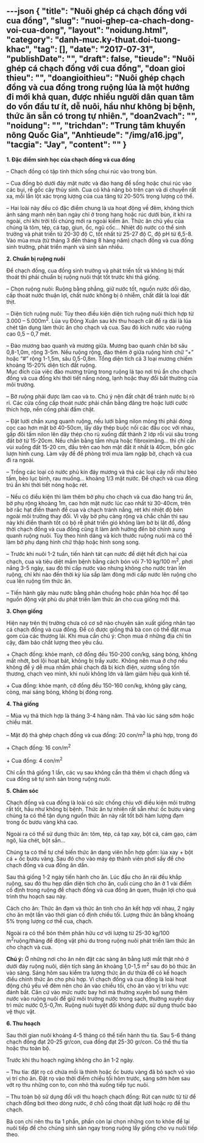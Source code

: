 ---json
{
    "title": "Nuôi ghép cá chạch đồng với cua đồng",
    "slug": "nuoi-ghep-ca-chach-dong-voi-cua-dong",
    "layout": "noidung.html",
    "category": "danh-muc.ky-thuat.doi-tuong-khac",
    "tag": [],
    "date": "2017-07-31",
    "publishDate": "",
    "draft": false,
    "tieude": "Nuôi ghép cá chạch đồng với cua đồng",
    "doan gioi thieu": "",
    "doangioithieu": "Nuôi ghép chạch đồng và cua đồng trong ruộng lúa là một hướng đi mới khả quan, được nhiều người dân quan tâm do vốn đầu tư ít, dễ nuôi, hầu như không bị bệnh, thức ăn sẵn có trong tự nhiên.",
    "doan2vach": "",
    "noidung": "",
    "trichdan": "Trung tâm khuyến nông Quốc Gia",
    "Anhtieude": "/img/a16.jpg",
    "tacgia": "Jay",
    "__content__": ""
}
---
<p><span style="font-size:14px"><strong>1. Đặc điểm sinh học của chạch đồng v&agrave; cua đồng</strong></span></p>

<p><span style="font-size:14px">&ndash; Chạch đồng c&oacute; tập t&iacute;nh th&iacute;ch sống chui r&uacute;c v&agrave;o trong b&ugrave;n.</span></p>

<p><span style="font-size:14px">&ndash; Cua đồng b&ograve; dưới đ&aacute;y mặt nước v&agrave; đ&agrave;o hang để sống hoặc chui r&uacute;c v&agrave;o c&aacute;c bụi, rễ gốc c&acirc;y thủy sinh. Cua c&oacute; khả năng b&ograve; tr&ecirc;n cạn v&agrave; di chuyển rất xa, mỗi lần lột x&aacute;c trọng lượng của cua tăng từ 20-50% trọng lượng c&oacute; thể.</span></p>

<p><span style="font-size:14px">&ndash; Hai lo&agrave;i n&agrave;y đều c&oacute; đặc điểm chung l&agrave; ưa hoạt động về đ&ecirc;m, kh&ocirc;ng th&iacute;ch &aacute;nh s&aacute;ng mạnh n&ecirc;n ban ng&agrave;y chỉ ở trong hang hoặc r&uacute;c dưới b&ugrave;n, &iacute;t khi ra ngo&agrave;i, chỉ khi trời tối ch&uacute;ng mới ra ngo&agrave;i kiếm ăn. Thức ăn chủ yếu của ch&uacute;ng l&agrave; t&ocirc;m, t&eacute;p, c&aacute; tạp, giun, ốc, ngũ cốc&hellip; Nhiệt độ nước c&oacute; thể sinh trưởng v&agrave; ph&aacute;t triển từ 20-30 độ C, tốt nhất từ 25-27 độ C, độ pH từ 6,5-8. V&agrave;o m&ugrave;a mưa (từ th&aacute;ng 3 đến th&aacute;ng 8 h&agrave;ng năm) chạch đồng v&agrave; cua đồng sinh trưởng, ph&aacute;t triển mạnh v&agrave; sinh sản nhiều.</span></p>

<p><span style="font-size:14px"><strong>2. Chuẩn bị ruộng nu&ocirc;i</strong></span></p>

<p><span style="font-size:14px">Để chạch đồng, cua đồng sinh trưởng v&agrave; ph&aacute;t triển tốt v&agrave; kh&ocirc;ng bị thất tho&aacute;t th&igrave; phải chuẩn bị ruộng nu&ocirc;i thật tốt trước khi thả giống.</span></p>

<p><span style="font-size:14px">&ndash; Chọn ruộng nu&ocirc;i: Ruộng bằng phẳng, giữ nước tốt, nguồn nước dồi d&agrave;o, cấp tho&aacute;t nước thuận lợi, chất nước kh&ocirc;ng bị &ocirc; nhiễm, chất đất l&agrave; loại đất thịt.</span></p>

<p><span style="font-size:14px">&ndash; Diện t&iacute;ch ruộng nu&ocirc;i: T&ugrave;y theo điều kiện diện t&iacute;ch ruộng nu&ocirc;i th&iacute;ch hợp từ 3.000 &ndash; 5.000m<sup>2</sup>. L&uacute;a vụ Đ&ocirc;ng Xu&acirc;n sau khi thu hoạch cắt để rạ d&agrave;i l&agrave; l&uacute;a ch&eacute;t tận dụng l&agrave;m thức ăn cho chạch v&agrave; cua. Sau đ&oacute; k&iacute;ch nước v&agrave;o ruộng cao 0,5 &ndash; 0,7 m&eacute;t.</span></p>

<p><span style="font-size:14px">&ndash; Đ&agrave;o mương bao quanh v&agrave; mương giữa. Mương bao quanh ch&acirc;n bờ s&acirc;u 0,8-1,0m, rộng 3-5m. Nếu ruộng rộng, đ&agrave;o th&ecirc;m ở giữa ruộng h&igrave;nh chữ &ldquo;+&rdquo; hoặc &ldquo;#&rdquo; rộng 1-1,5m, s&acirc;u 0,5-0,8m. Tổng diện t&iacute;ch cả 3 loại mương chiếm khoảng 15-20% diện t&iacute;ch đất ruộng.<br />
Mục đ&iacute;ch của việc đ&agrave;o mương trũng trong ruộng l&agrave; tạo nơi tr&uacute; ẩn cho chạch đồng v&agrave; cua đồng khi thời tiết nắng n&oacute;ng, lạnh hoặc thay đổi bất thường của m&ocirc;i trường.</span></p>

<p><span style="font-size:14px">&ndash; Bờ ruộng phải được l&agrave;m cao v&agrave; to. Ch&uacute; &yacute; nện đất chặt để tr&aacute;nh nước bị r&ograve; rỉ. C&aacute;c cửa cống cấp tho&aacute;t nước phải chắn bằng đăng tre hoặc lưới cước th&iacute;ch hợp, nền cống phải đầm chặt.</span></p>

<p><span style="font-size:14px">&ndash; Đặt lưới chắn xung quanh ruộng, nếu lưới bằng nilon mỏng th&igrave; phải đ&oacute;ng cọc cao hơn mặt bờ 40-50cm, lấy d&acirc;y th&eacute;p buộc nối c&aacute;c đầu cọc với nhau, gấp đ&ocirc;i tấm nilon l&ecirc;n d&acirc;y th&eacute;p cho rủ xuống đất th&agrave;nh 2 lớp rồi v&ugrave;i s&acirc;u trong đất bờ từ 15-20cm. Nếu chắn bằng tấm nhựa hoặc fibroximăng&hellip; th&igrave; chỉ cần v&ugrave;i xuống đất 15-20 cm, đầu tr&ecirc;n cao hơn mặt đất &iacute;t nhất l&agrave; 40cm, bốn g&oacute;c lượn h&igrave;nh cung. L&agrave;m vậy để đề ph&ograve;ng trời mưa l&agrave;m ngập bờ, chạch v&agrave; cua đi ra ngo&agrave;i.</span></p>

<p><span style="font-size:14px">&ndash; Trồng c&aacute;c loại cỏ nước phủ k&iacute;n đ&aacute;y mương v&agrave; thả c&aacute;c loại c&acirc;y nổi như b&egrave;o tấm, b&egrave;o lục b&igrave;nh, rau muống&hellip; khoảng 1/3 mặt nước. Để chạch v&agrave; cua đồng tr&uacute; ẩn khi thời tiết n&oacute;ng hoặc r&eacute;t.</span></p>

<p><span style="font-size:14px">&ndash; Nếu c&oacute; điều kiện th&igrave; l&agrave;m th&ecirc;m bờ phụ cho chạch v&agrave; cua đ&agrave;o hang tr&uacute; ẩn, bờ phụ rộng khoảng 1m, cao hơn mặt nước l&uacute;c cao nhất từ 30-40cm, tr&ecirc;n bờ rắc hạt điền thanh để cua v&agrave; chạch tr&aacute;nh nắng, r&eacute;t khi nhiệt độ b&ecirc;n ngo&agrave;i m&ocirc;i trường thay đổi. V&igrave; vậy bờ phụ c&agrave;ng rộng v&agrave; chắc chắn th&igrave; sau n&agrave;y khi điền thanh tốt c&oacute; bộ rễ ph&aacute;t triển gi&oacute; kh&ocirc;ng l&agrave;m bờ bị lật đổ, đồng thời chạch đồng v&agrave; cua đồng cũng &iacute;t l&agrave;m ảnh hưởng đến bờ ch&iacute;nh xung quanh ruộng nu&ocirc;i. T&ugrave;y theo h&igrave;nh d&aacute;ng v&agrave; k&iacute;ch thước ruộng nu&ocirc;i m&agrave; c&oacute; thể l&agrave;m bờ phụ dạng h&igrave;nh chữ thập hoặc h&igrave;nh song song.</span></p>

<p><span style="font-size:14px">&ndash; Trước khi nu&ocirc;i 1-2 tuần, tiến h&agrave;nh t&aacute;t cạn nước để diệt hết địch hại của chạch, cua v&agrave; ti&ecirc;u diệt mầm bệnh bằng c&aacute;ch b&oacute;n v&ocirc;i 7-10 kg/100 m<sup>2</sup>, phơi nắng 3-5 ng&agrave;y, sau đ&oacute; th&igrave; cấp nước v&agrave;o nhưng kh&ocirc;ng cho nước tr&agrave;n l&ecirc;n ruộng, chỉ khi n&agrave;o đến thời kỳ l&uacute;a sắp l&agrave;m đ&ograve;ng mới cấp nước l&ecirc;n ruộng cho cua l&ecirc;n ruộng t&igrave;m thức ăn.</span></p>

<p><span style="font-size:14px">&ndash; Tiến h&agrave;nh g&acirc;y m&agrave;u nước bằng ph&acirc;n chuồng hoặc ph&acirc;n h&oacute;a học để tạo nguồn động vật ph&ugrave; du ph&aacute;t triển l&agrave;m thức ăn cho cua giống mới thả.</span></p>

<p><span style="font-size:14px"><strong>3. Chọn giống</strong></span></p>

<p><span style="font-size:14px">Hiện nay tr&ecirc;n thị trường chưa c&oacute; cơ sở n&agrave;o chuy&ecirc;n sản xuất giống nh&acirc;n tạo c&aacute; chạch đồng v&agrave; cua đồng. Để c&oacute; được giống thả b&agrave; con c&oacute; thể đặt mua gom của c&aacute;c thương l&aacute;i. Khi mua cần ch&uacute; &yacute;: Chọn mua ở những địa chỉ tin cậy, đảm bảo chất lượng theo y&ecirc;u cầu.</span></p>

<p><span style="font-size:14px">+ Chạch đồng: khỏe mạnh, cỡ đồng đều 150-200 con/kg, s&aacute;ng b&oacute;ng, kh&ocirc;ng mất nhớt, bơi lội hoạt b&aacute;t, kh&ocirc;ng bị trầy xước. Kh&ocirc;ng n&ecirc;n mua ở chợ nếu kh&ocirc;ng để &yacute; dễ mua nhầm phải chạch đ&atilde; bị k&iacute;ch điện, xương sống tổn thương, chạch vẹo m&igrave;nh, khi nu&ocirc;i kh&ocirc;ng lớn v&agrave; l&agrave;m giảm hiệu quả kinh tế.</span></p>

<p><span style="font-size:14px">+ Cua đồng: khỏe mạnh, cỡ đồng đều 150-160 con/kg, kh&ocirc;ng g&atilde;y c&agrave;ng, c&ograve;ng, mai s&aacute;ng b&oacute;ng, kh&ocirc;ng bị đ&oacute;ng rong.</span></p>

<p><span style="font-size:14px"><strong>4. Thả giống</strong></span></p>

<p><span style="font-size:14px">&ndash; M&ugrave;a vụ thả th&iacute;ch hợp l&agrave; th&aacute;ng 3-4 h&agrave;ng năm. Thả v&agrave;o l&uacute;c s&aacute;ng sớm hoặc chiều m&aacute;t.</span></p>

<p><span style="font-size:14px">&ndash; Mật độ thả gh&eacute;p chạch đồng v&agrave; cua đồng: 20 con/m<sup>2</sup>&nbsp;l&agrave; ph&ugrave; hợp, trong đ&oacute;</span></p>

<p><span style="font-size:14px">+ Chạch đồng: 16 con/m<sup>2</sup></span></p>

<p><span style="font-size:14px">+ Cua đồng: 4 con/m<sup>2</sup></span></p>

<p><span style="font-size:14px">Chỉ cần thả giống 1 lần, c&aacute;c vụ sau kh&ocirc;ng cần thả th&ecirc;m v&igrave; chạch đồng v&agrave; cua đồng sẽ tự sinh sản trong ruộng nu&ocirc;i.</span></p>

<p><span style="font-size:14px"><strong>5. Chăm s&oacute;c</strong></span></p>

<p><span style="font-size:14px">Chạch đồng v&agrave; cua đồng l&agrave; lo&agrave;i c&oacute; sức chống chịu với điều kiện m&ocirc;i trường rất tốt, hầu như kh&ocirc;ng bị bệnh. Thức ăn tự nhi&ecirc;n rất sẵn như: ốc bươu v&agrave;ng ch&uacute;ng ta c&oacute; thể tận dụng nguồn thức ăn n&agrave;y rất tốt bởi h&agrave;m lượng đạm trong ốc bươu v&agrave;ng kh&aacute; cao.</span></p>

<p><span style="font-size:14px">Ngo&agrave;i ra c&oacute; thể sử dụng thức ăn: t&ocirc;m, t&eacute;p, c&aacute; tạp xay, bột c&aacute;, c&aacute;m gạo, c&aacute;m ng&ocirc;, l&uacute;a ch&eacute;t, bột sắn&hellip;</span></p>

<p><span style="font-size:14px">Ch&uacute;ng ta c&oacute; thể tự chế biến thức ăn dạng vi&ecirc;n hỗn hợp gồm: l&uacute;a xay + bột c&aacute; + ốc bươu v&agrave;ng. Sau đ&oacute; cho v&agrave;o m&aacute;y &eacute;p th&agrave;nh vi&ecirc;n phơi sấy để cho chạch đồng v&agrave; cua đồng ăn dần.</span></p>

<p><span style="font-size:14px">Sau thả giống 1-2 ng&agrave;y tiến h&agrave;nh cho ăn. L&uacute;c đầu cho ăn rải đều khắp ruộng, sau đ&oacute; thu hẹp dần diện t&iacute;ch cho ăn, cuối c&ugrave;ng cho ăn ở 1 v&agrave;i điểm cố định trong ruộng để chạch đồng v&agrave; cua đồng ăn quen, thuận lợi cho qu&aacute; tr&igrave;nh thu hoạch sau n&agrave;y.</span></p>

<p><span style="font-size:14px">C&aacute;ch cho ăn: Thức ăn đạm v&agrave; thức ăn tinh cho ăn kết hợp với nhau, 2 ng&agrave;y cho ăn một lần v&agrave;o thời gian cố định chiều tối. Lượng thức ăn bằng khoảng 5% trọng lượng cơ thể cua, chạch.</span></p>

<p><span style="font-size:14px">Ngo&agrave;i ra c&oacute; thể b&oacute;n th&ecirc;m ph&acirc;n hữu cơ với lượng từ 25-30 kg/100 m<sup>2</sup>ruộng/th&aacute;ng để động vật ph&ugrave; du trong ruộng nu&ocirc;i ph&aacute;t triển l&agrave;m thức ăn cho chạch v&agrave; cua.</span></p>

<p><span style="font-size:14px"><strong>Ch&uacute; &yacute;:</strong>&nbsp;Ở những nơi cho ăn n&ecirc;n đặt c&aacute;c s&agrave;ng ăn bằng lưới mắt thật nhỏ ở dưới đ&aacute;y ruộng nu&ocirc;i, diện t&iacute;ch s&agrave;ng ăn khoảng 1,0-1,5 m<sup>2</sup>&nbsp;sau đ&oacute; bỏ thức ăn v&agrave;o s&agrave;ng. S&aacute;ng h&ocirc;m sau kiểm tra lượng thức ăn dư thừa để c&oacute; kế hoạch điều chỉnh thức ăn cho ph&ugrave; hợp. V&igrave; chạch đồng v&agrave; cua đồng l&agrave; lo&agrave;i hoạt động chủ yếu về đ&ecirc;m n&ecirc;n cho ăn v&agrave;o chiều tối, cho ăn v&agrave;o vị tr&iacute; khu vực đ&aacute;nh bắt. Căn cứ v&agrave;o mức nước bay hơi m&agrave; thường xuy&ecirc;n bổ sung th&ecirc;m nước v&agrave;o ruộng nu&ocirc;i để giữ m&ocirc;i trường nước trong sạch, thường xuy&ecirc;n duy tr&igrave; mức nước 0,5-0,7m. Ruộng nu&ocirc;i tuyệt đối kh&ocirc;ng được sử dụng thuốc bảo vệ thực vật.</span></p>

<p><span style="font-size:14px"><strong>6. Thu hoạch</strong></span></p>

<p><span style="font-size:14px">Sau thời gian nu&ocirc;i khoảng 4-5 th&aacute;ng c&oacute; thể tiến h&agrave;nh thu tỉa. Sau 5-6 th&aacute;ng chạch đồng đạt 20-25 gr/con, cua đồng đạt 25-30 gr/con. C&oacute; thể thu tỉa hoặc thu to&agrave;n bộ.</span></p>

<p><span style="font-size:14px">Trước khi thu hoạch ngừng kh&ocirc;ng cho ăn 1-2 ng&agrave;y.</span></p>

<p><span style="font-size:14px">&ndash; Thu tỉa: đặt rọ c&oacute; chứa mồi l&agrave; th&iacute;nh hoặc ốc bươu v&agrave;ng đ&atilde; bỏ sạch vỏ v&agrave;o vị tr&iacute; cho ăn. Đặt rọ v&agrave;o thời điểm chiều tối h&ocirc;m trước, s&aacute;ng sớm h&ocirc;m sau vớt rọ thu những con to, con nhỏ thả xuống tiếp tục nu&ocirc;i.</span></p>

<p><span style="font-size:14px">&ndash; Thu to&agrave;n bộ sử dụng đối với thu hoạch chạch đồng: R&uacute;t cạn nước từ từ để chạch đồng bơi theo d&ograve;ng nước, ở chỗ cống tho&aacute;t đặt lưới hoặc rọ để thu chạch.</span></p>

<p><span style="font-size:14px">B&agrave; con chỉ n&ecirc;n thu tỉa 1 phần, phần c&ograve;n lại chọn những con to khỏe để lại nu&ocirc;i tiếp để cho ch&uacute;ng sinh sản ngay trong ruộng lấy giống cho vụ nu&ocirc;i tiếp theo.</span></p>
